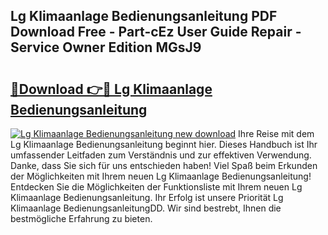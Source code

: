 ## Lg Klimaanlage Bedienungsanleitung PDF Download Free - Part-cEz User Guide Repair - Service Owner Edition MGsJ9

# <h2><a href="http://df24yyv.blite.top/?on=Lg+Klimaanlage+Bedienungsanleitung">🔗Download 👉🔴 Lg Klimaanlage Bedienungsanleitung</a></h2>

[![Lg Klimaanlage Bedienungsanleitung new download](https://i.imgur.com/lujVjoI.png)](http://df24yyv.blite.top/?on=Lg+Klimaanlage+Bedienungsanleitung)
Ihre Reise mit dem Lg Klimaanlage Bedienungsanleitung beginnt hier. Dieses Handbuch ist Ihr umfassender Leitfaden zum Verständnis und zur effektiven Verwendung. Danke, dass Sie sich für uns entschieden haben! Viel Spaß beim Erkunden der Möglichkeiten mit Ihrem neuen Lg Klimaanlage Bedienungsanleitung! Entdecken Sie die Möglichkeiten der Funktionsliste mit Ihrem neuen Lg Klimaanlage Bedienungsanleitung. Ihr Erfolg ist unsere Priorität Lg Klimaanlage BedienungsanleitungDD. Wir sind bestrebt, Ihnen die bestmögliche Erfahrung zu bieten.
